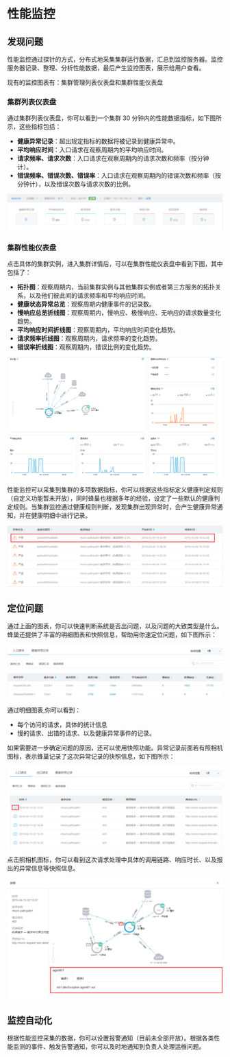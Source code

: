 # 性能监控

## 发现问题

性能监控通过探针的方式，分布式地采集集群运行数据，汇总到监控服务器。监控服务器记录、整理、分析性能数据，最后产生监控图表，展示给用户查看。

现有的监控图表有：集群管理列表仪表盘和集群性能仪表盘

### 集群列表仪表盘

通过集群列表仪表盘，你可以看到一个集群 30 分钟内的性能数据指标，如下图所示，这些指标包括：
 * **健康异常记录**：超出规定指标的数据将被记录到健康异常中。
 * **平均响应时间**：入口请求在观察周期内的平均响应时间。
 * **请求频率、请求次数**：入口请求在观察周期内的请求次数和频率（按分钟计）。
 * **错误频率、错误次数、错误率**：入口请求在观察周期内的错误次数和频率（按分钟计），以及错误次数与请求次数的比例。

![](../image/集群管理仪表盘.png)

### 集群性能仪表盘

点击具体的集群实例，进入集群详情后，可以在集群性能仪表盘中看到下图，其中包括了：
* **拓扑图**：观察周期内，当前集群实例与其他集群实例或者第三方服务的拓扑关系，以及他们彼此间的请求频率和平均响应时间。
* **健康状态异常总览**：观察周期内健康事件的记录数。
* **慢响应总览折线图**：观察周期内，慢响应、极慢响应、无响应的请求数量变化趋势。
* **平均响应时间折线图**：观察周期内，平均响应时间变化趋势。
* **请求频率折线图**：观察周期内，请求频率的变化趋势。
* **错误率折线图**：观察周期内，错误比例的变化趋势。

![](../image/集群性能仪表盘.png)

性能监控可以采集到集群的多项数据指标，你可以根据这些指标定义健康判定规则（自定义功能暂未开放），同时蜂巢也根据多年的经验，设定了一些默认的健康判定规则。当集群监控通过健康规则判断，发现集群出现异常时，会产生健康异常通知，并在健康明细中进行记录。

![](../image/健康异常.png)


## 定位问题

通过上面的图表，你可以快速判断系统是否出问题，以及问题的大致类型是什么。蜂巢还提供了丰富的明细图表和快照信息，帮助用你速定位问题，如下图所示：

![](../image/明细图表.png)

通过明细图表,你可以看到：
*  每个访问的请求，具体的统计信息
*  慢的请求、出错的请求、以及健康异常事件的记录。

如果需要进一步确定问题的原因，还可以使用快照功能。异常记录前面若有照相机图标，表示蜂巢记录了这次异常记录的快照信息，如下图所示：

![](../image/异常记录快照示例.png)

点击照相机图标，你可以看到这次请求处理中具体的调用链路、响应时长、以及报出的异常信息等快照信息。


![](../image/具体快照信息.png)

## 监控自动化

根据性能监控采集的数据，你可以设置报警通知（目前未全部开放）。根据各类性能监测的事件、触发告警通知，你可以及时地通知到负责人处理运维问题。
  

